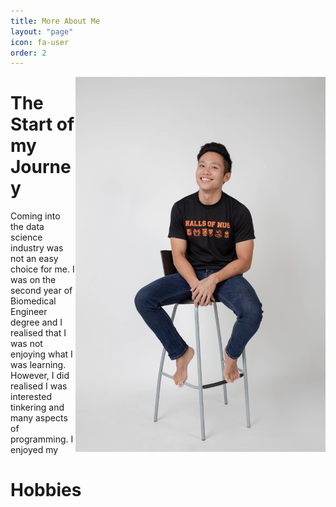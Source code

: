 ```yaml
---
title: More About Me
layout: "page"
icon: fa-user
order: 2
---
```



<img src="assets/images/HONUS_ME.jpeg"
align="right" class="wrapright"  alt="Me" 
height="600px" width="400px"/>

# The Start of my Journey
Coming into the data science industry was not an easy choice for me. I was on the second year of Biomedical Engineer degree and 
I realised that I was not enjoying what I was learning. However, I did realised I was interested tinkering and many aspects of 
programming. I enjoyed my 

# Hobbies

